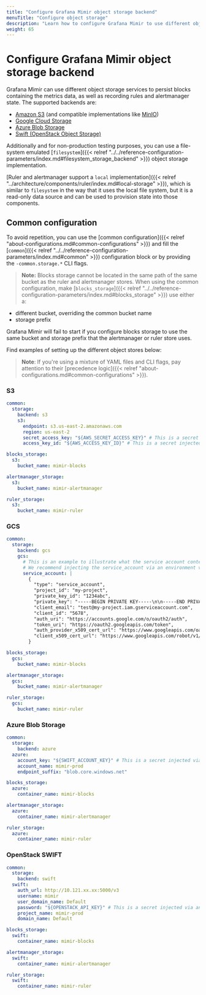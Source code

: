 ```yaml
---
title: "Configure Grafana Mimir object storage backend"
menuTitle: "Configure object storage"
description: "Learn how to configure Grafana Mimir to use different object storage backend implementations."
weight: 65
---
```


# Configure Grafana Mimir object storage backend

Grafana Mimir can use different object storage services to persist blocks containing the metrics data, as well as recording rules and alertmanager state.
The supported backends are:

- [Amazon S3](https://aws.amazon.com/s3/) (and compatible implementations like [MinIO](https://min.io/))
- [Google Cloud Storage](https://cloud.google.com/storage)
- [Azure Blob Storage](https://azure.microsoft.com/es-es/services/storage/blobs/)
- [Swift (OpenStack Object Storage)](https://wiki.openstack.org/wiki/Swift)

Additionally and for non-production testing purposes, you can use a file-system emulated [`filesystem`]({{< relref "../../reference-configuration-parameters/index.md#filesystem_storage_backend" >}}) object storage implementation.

[Ruler and alertmanager support a `local` implementation]({{< relref "../architecture/components/ruler/index.md#local-storage" >}}),
which is similar to `filesystem` in the way that it uses the local file system,
but it is a read-only data source and can be used to provision state into those components.

## Common configuration

To avoid repetition, you can use the [common configuration]({{< relref "about-configurations.md#common-configurations" >}}) and fill the [`common`]({{< relref "../../reference-configuration-parameters/index.md#common" >}}) configuration block or by providing the `-common.storage.*` CLI flags.

> **Note:** Blocks storage cannot be located in the same path of the same bucket as the ruler and alertmanager stores. When using the common configuration, make [`blocks_storage`]({{< relref "../../reference-configuration-parameters/index.md#blocks_storage" >}}) use either a:

- different bucket, overriding the common bucket name
- storage prefix

Grafana Mimir will fail to start if you configure blocks storage to use the same bucket and storage prefix that the alertmanager or ruler store uses.

Find examples of setting up the different object stores below:

> **Note**: If you're using a mixture of YAML files and CLI flags, pay attention to their [precedence logic]({{< relref "about-configurations.md#common-configurations" >}}).

### S3

```yaml
common:
  storage:
    backend: s3
    s3:
      endpoint: s3.us-east-2.amazonaws.com
      region: us-east-2
      secret_access_key: "${AWS_SECRET_ACCESS_KEY}" # This is a secret injected via an environment variable
      access_key_id: "${AWS_ACCESS_KEY_ID}" # This is a secret injected via an environment variable

blocks_storage:
  s3:
    bucket_name: mimir-blocks

alertmanager_storage:
  s3:
    bucket_name: mimir-alertmanager

ruler_storage:
  s3:
    bucket_name: mimir-ruler
```

### GCS

```yaml
common:
  storage:
    backend: gcs
    gcs:
      # This is an example to illustrate what the service account content should look like.
      # We recommend injecting the service_account via an environment variable instead.
      service_account: |
        {
          "type": "service_account",
          "project_id": "my-project",
          "private_key_id": "1234abc",
          "private_key": "-----BEGIN PRIVATE KEY-----\n\n-----END PRIVATE KEY-----\n",
          "client_email": "test@my-project.iam.gserviceaccount.com",
          "client_id": "5678",
          "auth_uri": "https://accounts.google.com/o/oauth2/auth",
          "token_uri": "https://oauth2.googleapis.com/token",
          "auth_provider_x509_cert_url": "https://www.googleapis.com/oauth2/v1/certs",
          "client_x509_cert_url": "https://www.googleapis.com/robot/v1/metadata/x509/test%40my-project.iam.gserviceaccount.com"
        }

blocks_storage:
  gcs:
    bucket_name: mimir-blocks

alertmanager_storage:
  gcs:
    bucket_name: mimir-alertmanager

ruler_storage:
  gcs:
    bucket_name: mimir-ruler
```

### Azure Blob Storage

```yaml
common:
  storage:
    backend: azure
  azure:
    account_key: "${SWIFT_ACCOUNT_KEY}" # This is a secret injected via an environment variable
    account_name: mimir-prod
    endpoint_suffix: "blob.core.windows.net"

blocks_storage:
  azure:
    container_name: mimir-blocks

alertmanager_storage:
  azure:
    container_name: mimir-alertmanager

ruler_storage:
  azure:
    container_name: mimir-ruler
```

### OpenStack SWIFT

```yaml
common:
  storage:
    backend: swift
  swift:
    auth_url: http://10.121.xx.xx:5000/v3
    username: mimir
    user_domain_name: Default
    password: "${OPENSTACK_API_KEY}" # This is a secret injected via an environment variable
    project_name: mimir-prod
    domain_name: Default

blocks_storage:
  swift:
    container_name: mimir-blocks

alertmanager_storage:
  swift:
    container_name: mimir-alertmanager

ruler_storage:
  swift:
    container_name: mimir-ruler
```
